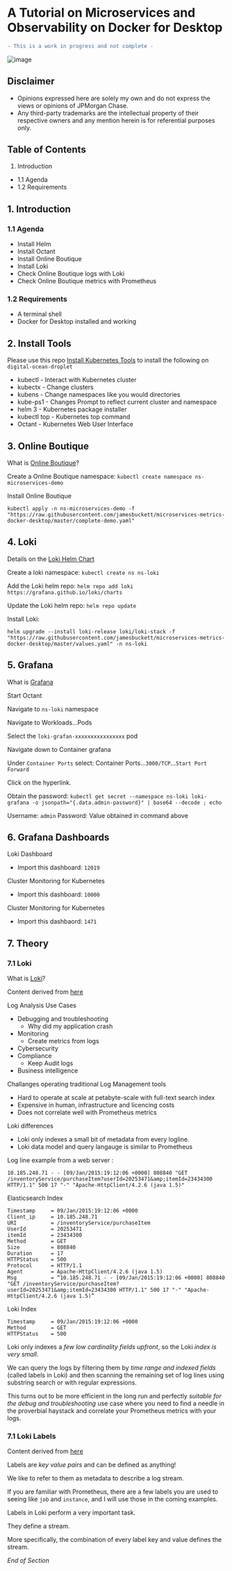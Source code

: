 # A Tutorial on Microservices and Observability on Docker for Desktop 

```diff
- This is a work in progress and not complete -
```

![image](https://user-images.githubusercontent.com/18049790/43352583-0b37edda-9269-11e8-9695-1e8de81acb76.png)

## Disclaimer
* Opinions expressed here are solely my own and do not express the views or opinions of JPMorgan Chase.
* Any third-party trademarks are the intellectual property of their respective owners and any mention herein is for referential purposes only. 

## Table of Contents

1. Introduction
* 1.1 Agenda
* 1.2 Requirements

## 1. Introduction

### 1.1 Agenda
* Install Helm
* Install Octant
* Install Online Boutique
* Install Loki
* Check Online Boutique logs with Loki
* Check Online Boutique metrics with Prometheus

### 1.2 Requirements
* A terminal shell 
* Docker for Desktop installed and working

## 2. Install Tools 

Please use this repo [Install Kubernetes Tools](https://github.com/jamesbuckett/kubernetes-tools) to install the following on `digital-ocean-droplet`
* kubectl - Interact with Kubernetes cluster
* kubectx - Change clusters
* kubens - Change namespaces like you would directories
* kube-ps1 - Changes Prompt to reflect current cluster and namespace
* helm 3 - Kubernetes package installer  
* kubectl top - Kubernetes top command
* Octant - Kubernetes Web User Interface

## 3. Online Boutique

What is [Online Boutique](https://github.com/GoogleCloudPlatform/microservices-demo/)?

Create a Online Boutique namespace: `kubectl create namespace ns-microservices-demo`

Install Online Boutique
```
kubectl apply -n ns-microservices-demo -f "https://raw.githubusercontent.com/jamesbuckett/microservices-metrics-docker-desktop/master/complete-demo.yaml"
```

## 4. Loki

Details on the [Loki Helm Chart](https://grafana.github.io/loki/charts/)

Create a loki namespace: `kubectl create ns ns-loki`

Add the Loki helm repo: `helm repo add loki https://grafana.github.io/loki/charts`

Update the Loki helm repo: `helm repo update`

Install Loki: 
```
helm upgrade --install loki-release loki/loki-stack -f  "https://raw.githubusercontent.com/jamesbuckett/microservices-metrics-docker-desktop/master/values.yaml" -n ns-loki
```

## 5. Grafana

What is [Grafana](https://grafana.com/grafana/)

Start Octant 

Navigate to `ns-loki` namespace

Navigate to Workloads...Pods

Select the `loki-grafan-xxxxxxxxxxxxxxxx` pod

Navigate down to Container grafana

Under `Container Ports` select: Container Ports...`3000/TCP`...`Start Port Forward`

Click on the hyperlink.

Obtain the password: `kubectl get secret --namespace ns-loki loki-grafana -o jsonpath="{.data.admin-password}" | base64 --decode ; echo`

Username: `admin`
Password: Value obtained in command above

## 6. Grafana Dashboards

Loki Dashboard
* Import this dashboard: `12019`

Cluster Monitoring for Kubernetes
* Import this dashboard: `10000`

Cluster Monitoring for Kubernetes
* Import this dashbaord: `1471`

## 7. Theory

### 7.1 Loki 

What is [Loki](https://grafana.com/oss/loki/)?

Content derived from [here](https://grafana.com/blog/2020/05/12/an-only-slightly-technical-introduction-to-loki-the-prometheus-inspired-open-source-logging-system/)

Log Analysis Use Cases
* Debugging and troubleshooting
    * Why did my application crash
* Monitoring
    * Create metrics from logs
* Cybersecurity
* Compliance
    * Keep Audit logs
* Business intelligence

Challanges operating traditional Log Management tools
* Hard to operate at scale at petabyte-scale with full-text search index
* Expensive in human, infrastructure and licencing costs
* Does not correlate well with Prometheus metrics

Loki differences
* Loki only indexes a small bit of metadata from every logline.
* Loki data model and query langauge is similar to Prometheus

Log line example from a web server : 
```
10.185.248.71 - - [09/Jan/2015:19:12:06 +0000] 808840 "GET /inventoryService/purchaseItem?userId=20253471&amp;itemId=23434300 HTTP/1.1" 500 17 "-" "Apache-HttpClient/4.2.6 (java 1.5)"
```

Elasticsearch Index
```
Timestamp     = 09/Jan/2015:19:12:06 +0000
Client_ip     = 10.185.248.71
URI           = /inventoryService/purchaseItem
UserId        = 20253471
itemId        = 23434300 
Method        = GET
Size          = 808840
Duration      = 17
HTTPStatus    = 500
Protocol      = HTTP/1.1
Agent         = Apache-HttpClient/4.2.6 (java 1.5)
Msg           = “10.185.248.71 - - [09/Jan/2015:19:12:06 +0000] 808840 "GET /inventoryService/purchaseItem?userId=20253471&amp;itemId=23434300 HTTP/1.1" 500 17 "-" "Apache-HttpClient/4.2.6 (java 1.5)”
```

Loki Index
```
Timestamp     = 09/Jan/2015:19:12:06 +0000
Method        = GET
HTTPStatus    = 500
```

Loki only indexes a *few low cardinality fields upfront*, so the Loki *index is very small*. 

We can query the logs by filtering them by *time range and indexed fields* (called labels in Loki)  and then scanning the remaining set of log lines using substring search or with regular expressions. 

This turns out to be more efficient in the long run and perfectly *suitable for the debug and troubleshooting* use case where you need to find a needle in the proverbial haystack and correlate your Prometheus metrics with your logs.

### 7.1 Loki  Labels 

Content derived from [here](https://grafana.com/blog/2020/04/21/how-labels-in-loki-can-make-log-queries-faster-and-easier/)

Labels are *key value pairs* and can be defined as anything! 

We like to refer to them as metadata to describe a log stream. 

If you are familiar with Prometheus, there are a few labels you are used to seeing like `job` and `instance`, and I will use those in the coming examples.

Labels in Loki perform a very important task. 

They define a stream. 

More specifically, the combination of every label key and value defines the stream.

*End of Section*

